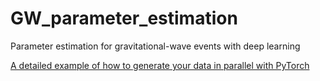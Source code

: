 # GW_parameter_estimation
Parameter estimation for gravitational-wave events with deep learning

[A detailed example of how to generate your data in parallel with PyTorch](https://stanford.edu/~shervine/blog/pytorch-how-to-generate-data-parallel)